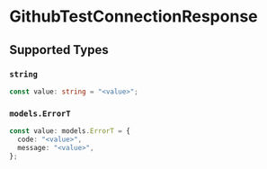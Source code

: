 # GithubTestConnectionResponse


## Supported Types

### `string`

```typescript
const value: string = "<value>";
```

### `models.ErrorT`

```typescript
const value: models.ErrorT = {
  code: "<value>",
  message: "<value>",
};
```

